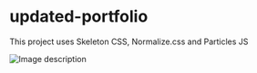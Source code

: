 # updated-portfolio

This project uses Skeleton CSS, Normalize.css and Particles JS

![Image description](./images/screenshot-1.png)